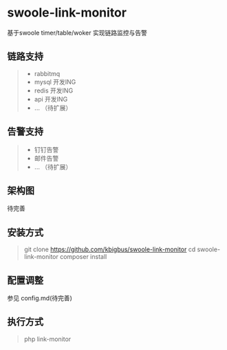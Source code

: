 # swoole-link-monitor

基于swoole timer/table/woker 实现链路监控与告警

## 链路支持

> * rabbitmq
> * mysql  开发ING
> * redis  开发ING
> * api    开发ING
> * ... （待扩展）

## 告警支持

> * 钉钉告警
> * 邮件告警
> * ...  （待扩展）

## 架构图

待完善

## 安装方式

> git clone https://github.com/kbigbus/swoole-link-monitor
> cd swoole-link-monitor
> composer install

## 配置调整

参见 config.md(待完善)

## 执行方式

> php link-monitor